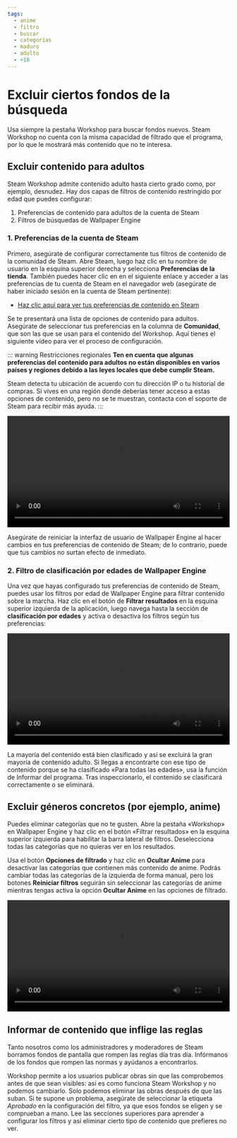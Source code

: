 ```yaml
---
tags:
  - anime
  - filtro
  - buscar
  - categorías
  - maduro
  - adulto
  - +18
---
```


# Excluir ciertos fondos de la búsqueda

Usa siempre la pestaña Workshop para buscar fondos nuevos. Steam Workshop no cuenta con la misma capacidad de filtrado que el programa, por lo que le mostrará más contenido que no te interesa.

## Excluir contenido para adultos

Steam Workshop admite contenido adulto hasta cierto grado como, por ejemplo, desnudez. Hay dos capas de filtros de contenido restringido por edad que puedes configurar:

1. Preferencias de contenido para adultos de la cuenta de Steam
2. Filtros de búsquedas de Wallpaper Engine

### 1. Preferencias de la cuenta de Steam

Primero, asegúrate de configurar correctamente tus filtros de contenido de la comunidad de Steam. Abre Steam, luego haz clic en tu nombre de usuario en la esquina superior derecha y selecciona **Preferencias de la tienda**. También puedes hacer clic en en el siguiente enlace y acceder a las preferencias de tu cuenta de Steam en el navegador web (asegúrate de haber iniciado sesión en la cuenta de Steam pertinente):

* [Haz clic aquí para ver tus preferencias de contenido en Steam](https://store.steampowered.com/account/preferences/)

Se te presentará una lista de opciones de contenido para adultos. Asegúrate de seleccionar tus preferencias en la columna de **Comunidad**, que son las que se usan para el contenido del Workshop. Aquí tienes el siguiente vídeo para ver el proceso de configuración.

::: warning
Restricciones regionales **Ten en cuenta que algunas preferencias del contenido para adultos no están disponibles en varios países y regiones debido a las leyes locales que debe cumplir Steam.**

Steam detecta tu ubicación de acuerdo con tu dirección IP o tu historial de compras. Si vives en una región donde deberías tener acceso a estas opciones de contenido, pero no se te muestran, contacta con el soporte de Steam para recibir más ayuda.
:::

<video width="100%" autoplay loop>
  <source src="/videos/steam_filterage.mp4" type="video/mp4">
  Tu navegador no admite la etiqueta de vídeo.
</video>

Asegúrate de reiniciar la interfaz de usuario de Wallpaper Engine al hacer cambios en tus preferencias de contenido de Steam; de lo contrario, puede que tus cambios no surtan efecto de inmediato.

### 2. Filtro de clasificación por edades de Wallpaper Engine

Una vez que hayas configurado tus preferencias de contenido de Steam, puedes usar los filtros por edad de Wallpaper Engine para filtrar contenido sobre la marcha. Haz clic en el botón de **Filtrar resultados** en la esquina superior izquierda de la aplicación, luego navega hasta la sección de **clasificación por edades** y activa o desactiva los filtros según tus preferencias:

<video width="100%" autoplay loop>
  <source src="/videos/filterage.mp4" type="video/mp4">
  Tu navegador no admite la etiqueta de vídeo.
</video>

La mayoría del contenido está bien clasificado y así se excluirá la gran mayoría de contenido adulto. Si llegas a encontrarte con ese tipo de contenido porque se ha clasificado «Para todas las edades», usa la función de Informar del programa. Tras inspeccionarlo, el contenido se clasificará correctamente o se eliminará.

## Excluir géneros concretos (por ejemplo, anime)

Puedes eliminar categorías que no te gusten. Abre la pestaña «Workshop» en Wallpaper Engine y haz clic en el botón «Filtrar resultados» en la esquina superior izquierda para habilitar la barra lateral de filtros. Deselecciona todas las categorías que no quieras ver en los resultados.

Usa el botón **Opciones de filtrado** y haz clic en **Ocultar Anime** para desactivar las categorías que contienen más contenido de anime. Podrás cambiar todas las categorías de la izquierda de forma manual, pero los botones **Reiniciar filtros** seguirán sin seleccionar las categorías de anime mientras tengas activa la opción **Ocultar Anime** en las opciones de filtrado.

<video width="100%" autoplay loop>
  <source src="/videos/filtercontent.mp4" type="video/mp4">
  Tu navegador no admite la etiqueta de vídeo.
</video>

## Informar de contenido que inflige las reglas

Tanto nosotros como los administradores y moderadores de Steam borramos fondos de pantalla que rompen las reglas día tras día. Infórmanos de los fondos que rompen las normas y ayúdanos a encontrarlos.

Workshop permite a los usuarios publicar obras sin que las comprobemos antes de que sean visibles: así es como funciona Steam Workshop y no podemos cambiarlo. Solo podemos eliminar las obras después de que las suban. Si te supone un problema, asegúrate de seleccionar la etiqueta *Aprobado* en la configuración del filtro, ya que esos fondos se eligen y se comprueban a mano. Lee las secciones superiores para aprender a configurar los filtros y así eliminar cierto tipo de contenido que prefieres no ver.